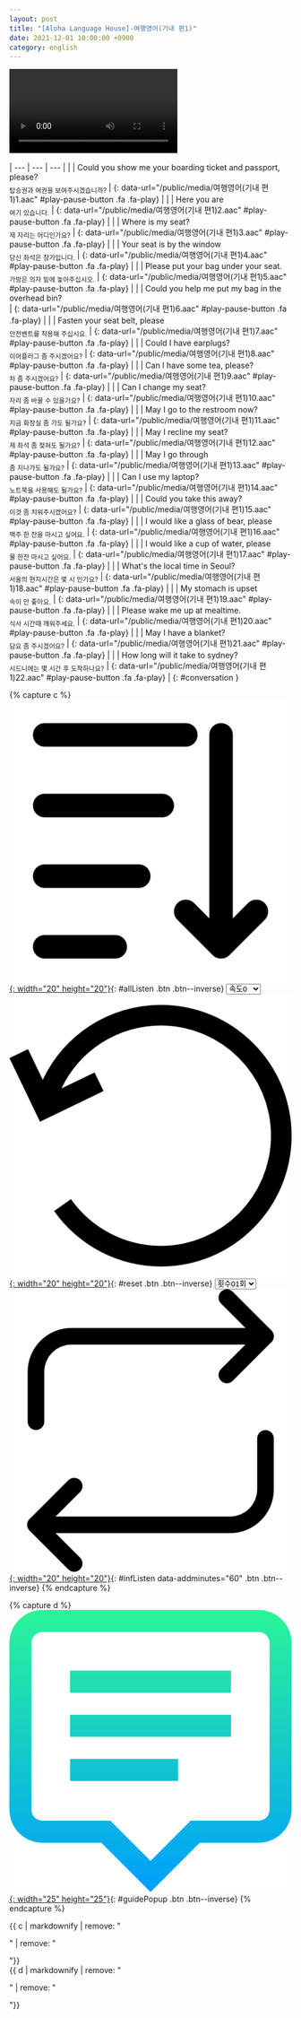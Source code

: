 ```yaml
---
layout: post
title: "[Aloha Language House]-여행영어(기내 편1)"
date: 2021-12-01 10:00:00 +0900
category: english
---
```


<div class="video-container">
    <video id="player" class="video-js vjs-default-skin vjs-big-play-centered" data-json="/public/json/Aloha Language House-여행영어(기내 편1).json"></video>
</div>

| --- | --- | --- |
| | Could you show me your boarding ticket and passport, please?<br /><sub>탑승권과 여권을 보여주시겠습니까?</sub> | [](#){: data-url="/public/media/여행영어(기내 편1)1.aac" #play-pause-button .fa .fa-play} |
| | Here you are<br /><sub>여기 있습니다.</sub> | [](#){: data-url="/public/media/여행영어(기내 편1)2.aac" #play-pause-button .fa .fa-play} |
| | Where is my seat?<br /><sub>제 자리는 어디인가요?</sub> | [](#){: data-url="/public/media/여행영어(기내 편1)3.aac" #play-pause-button .fa .fa-play} |
| | Your seat is by the window<br /><sub>당신 좌석은 창가입니다.</sub> | [](#){: data-url="/public/media/여행영어(기내 편1)4.aac" #play-pause-button .fa .fa-play} |
| | Please put your bag under your seat.<br /><sub>가방은 의자 밑에 놓아주십시오.</sub> | [](#){: data-url="/public/media/여행영어(기내 편1)5.aac" #play-pause-button .fa .fa-play} |
| | Could you help me put my bag in the overhead bin?<br /><sub></sub> | [](#){: data-url="/public/media/여행영어(기내 편1)6.aac" #play-pause-button .fa .fa-play} |
| | Fasten your seat belt, please<br /><sub>안전벤트를 착용해 주십시요.</sub> | [](#){: data-url="/public/media/여행영어(기내 편1)7.aac" #play-pause-button .fa .fa-play} |
| | Could I have earplugs?<br /><sub>이어플러그 좀 주시겠어요?</sub> | [](#){: data-url="/public/media/여행영어(기내 편1)8.aac" #play-pause-button .fa .fa-play} |
| | Can I have some tea, please?<br /><sub>차 좀 주시겠어요?</sub> | [](#){: data-url="/public/media/여행영어(기내 편1)9.aac" #play-pause-button .fa .fa-play} |
| | Can I change my seat?<br /><sub>자리 좀 바꿀 수 있을가요?</sub> | [](#){: data-url="/public/media/여행영어(기내 편1)10.aac" #play-pause-button .fa .fa-play} |
| | May I go to the restroom now?<br /><sub>지금 화장실 좀 가도 될가요?</sub> | [](#){: data-url="/public/media/여행영어(기내 편1)11.aac" #play-pause-button .fa .fa-play} |
| | May I recline my seat?<br /><sub>제 좌석 좀 젖혀도 될가요?</sub> | [](#){: data-url="/public/media/여행영어(기내 편1)12.aac" #play-pause-button .fa .fa-play} |
| | May I go through<br /><sub>좀 지나가도 될가요?</sub> | [](#){: data-url="/public/media/여행영어(기내 편1)13.aac" #play-pause-button .fa .fa-play} |
| | Can I use my laptop?<br /><sub>노트북을 사용해도 될가요?</sub> | [](#){: data-url="/public/media/여행영어(기내 편1)14.aac" #play-pause-button .fa .fa-play} |
| | Could you take this away?<br /><sub>이것 좀 치워주시겠어요?</sub> | [](#){: data-url="/public/media/여행영어(기내 편1)15.aac" #play-pause-button .fa .fa-play} |
| | I would like a glass of bear, please<br /><sub>맥주 한 잔을 마시고 싶어요.</sub> | [](#){: data-url="/public/media/여행영어(기내 편1)16.aac" #play-pause-button .fa .fa-play} |
| | I would like a cup of water, please<br /><sub>물 한잔 마시고 싶어요.</sub> | [](#){: data-url="/public/media/여행영어(기내 편1)17.aac" #play-pause-button .fa .fa-play} |
| | What's the local time in Seoul?<br /><sub>서울의 현지시간은 몇 시 인가요?</sub> | [](#){: data-url="/public/media/여행영어(기내 편1)18.aac" #play-pause-button .fa .fa-play} |
| | My stomach is upset<br /><sub>속이 안 좋아요.</sub> | [](#){: data-url="/public/media/여행영어(기내 편1)19.aac" #play-pause-button .fa .fa-play} |
| | Please wake me up at mealtime.<br /><sub>식사 시간때 깨워주세요.</sub> | [](#){: data-url="/public/media/여행영어(기내 편1)20.aac" #play-pause-button .fa .fa-play} |
| | May I have a blanket?<br /><sub>담요 좀 주시겠어요?</sub> | [](#){: data-url="/public/media/여행영어(기내 편1)21.aac" #play-pause-button .fa .fa-play} |
| | How long will it take to sydney?<br /><sub>시드니에는 몇 시간 후 도착하나요?</sub> | [](#){: data-url="/public/media/여행영어(기내 편1)22.aac" #play-pause-button .fa .fa-play} |
{: #conversation }

{% capture c %}
  [![](/public/icon/sorting-order-button.png){: width="20" height="20"}](#){: #allListen .btn .btn--inverse}
  <select id="playbackspeed">
    <option value="2.0">속도+2</option>
    <option value="1.5">속도+1</option>
    <option value="1.0" selected>속도0</option>
    <option value="0.75">속도-1</option>
    <option value="0.5">속도-2</option>
  </select>
  [![](/public/icon/reset-button.png){: width="20" height="20"}](#){: #reset .btn .btn--inverse}
  <select id="ringsToPlay">
    <option value="1">횟수01회</option>
    <option value="2">횟수02회</option>
    <option value="3">횟수03회</option>
    <option value="4">횟수04회</option>
    <option value="5">횟수05회</option>
    <option value="7">횟수07회</option>
    <option value="10">횟수10회</option>
  </select>
  [![](/public/icon/repeat-button.png){: width="20" height="20"}](#){: #infListen data-addminutes="60" .btn .btn--inverse}
{% endcapture %}

{% capture d %}
[![](/public/icon/open-popup-button.png){: width="25" height="25"}](#){: #guidePopup .btn .btn--inverse}
{% endcapture %}

<div class="bottom-bar">
  <div class="bottom-bar1"></div>
  <div class="bottom-bar2">{{ c | markdownify | remove: "<p>" | remove: "</p>"}}</div>
  <div class="bottom-bar3">{{ d | markdownify | remove: "<p>" | remove: "</p>"}}</div>
</div>